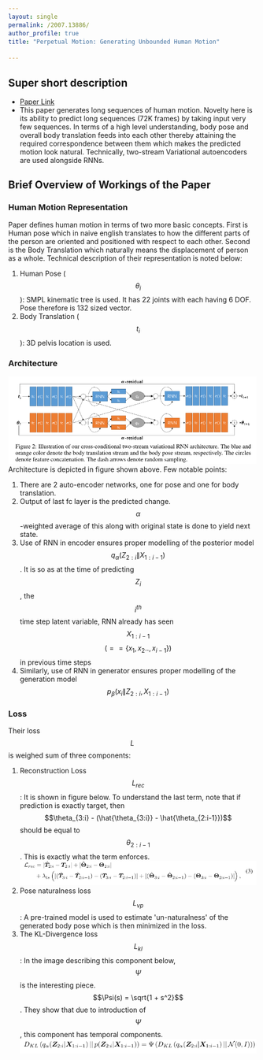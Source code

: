 ```yaml
---
layout: single
permalink: /2007.13886/
author_profile: true
title: "Perpetual Motion: Generating Unbounded Human Motion"

---
```


## Super short description
* [Paper Link](https://arxiv.org/abs/2007.13886)
* This paper generates long sequences of human motion. Novelty here is its ability to predict long sequences (72K frames) by taking input very few sequences. In terms of a high level understanding, body pose and overall body translation feeds into each other thereby attaining the required correspondence between them which makes the predicted motion look natural. Technically, two-stream Variational autoencoders are used alongside RNNs.

## Brief Overview of Workings of the Paper

### Human Motion Representation
Paper defines human motion in terms of two more basic concepts. First is Human pose which in naive english translates to how the different parts of the person are oriented and positioned with respect to each other. Second is the Body Translation which naturally means the displacement of person as a whole.
Technical description of their representation is noted below:
1. Human Pose ($$\theta_i$$): SMPL kinematic tree is used. It has 22 joints with each having 6 DOF. Pose therefore is 132 sized vector.
2. Body Translation ($$t_i$$): 3D pelvis location is used.

### Architecture
<img src="../assets/images/siu_tang_1.png" alt="drawing"
title="Credits (https://arxiv.org/abs/2007.13886)"/>
Architecture is depicted in figure shown above. Few notable points:
1. There are 2 auto-encoder networks, one for pose and one for body translation.
2. Output of last fc layer is the predicted change. $$\alpha$$-weighted average of this along with original state is done to yield next state.
3. Use of RNN in encoder ensures proper modelling of the posterior model $$ q_{\alpha}(Z_{2:i}\|X_{1:i-1}) $$. It is so as at the time of predicting $$Z_i$$, the $$i^{th}$$ time step latent variable,  RNN already has seen $$X_{1:i-1}$$ $$(==\{x_1,x_2..,x_{i-1}\})$$ in previous time steps
4. Similarly, use of RNN in generator ensures proper modelling of the generation model $$p_{\beta}(x_i\|Z_{2:i},X_{1:i-1})$$

### Loss
Their loss $$L$$ is weighed sum of three components:
1. Reconstruction Loss $$L_{rec}$$: It is shown in figure below. To understand the last term, note that if prediction is exactly target, then  $$\theta_{3:i} - (\hat{\theta_{3:i}} - \hat{\theta_{2:i-1}})$$  should be equal to $$\theta_{2:i-1}$$. This is exactly what the term enforces.
<img src="../assets/images/siu_tang_2.png" alt="drawing"
title="Credits (https://arxiv.org/abs/2007.13886)"/>
2. Pose naturalness loss $$L_{vp}$$: A pre-trained model is used to estimate 'un-naturalness' of the generated body pose which is then minimized in the loss.
3. The KL-Divergence loss $$L_{kl}$$: In the image describing this component below, $$\Psi$$ is the interesting piece. $$\Psi(s) = \sqrt{1 + s^2}$$. They show that due to introduction of $$\Psi$$, this component has temporal components.
<img src="../assets/images/siu_tang_3.png" alt="drawing"
title="Credits (https://arxiv.org/abs/2007.13886)"/>

